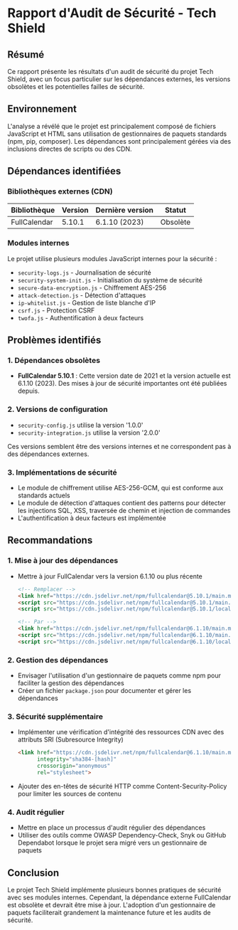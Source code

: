 # Rapport d'Audit de Sécurité - Tech Shield

## Résumé

Ce rapport présente les résultats d'un audit de sécurité du projet Tech Shield, avec un focus particulier sur les dépendances externes, les versions obsolètes et les potentielles failles de sécurité.

## Environnement

L'analyse a révélé que le projet est principalement composé de fichiers JavaScript et HTML sans utilisation de gestionnaires de paquets standards (npm, pip, composer). Les dépendances sont principalement gérées via des inclusions directes de scripts ou des CDN.

## Dépendances identifiées

### Bibliothèques externes (CDN)

| Bibliothèque | Version | Dernière version | Statut |
|--------------|---------|------------------|--------|
| FullCalendar | 5.10.1  | 6.1.10 (2023)    | Obsolète |

### Modules internes

Le projet utilise plusieurs modules JavaScript internes pour la sécurité :

- `security-logs.js` - Journalisation de sécurité
- `security-system-init.js` - Initialisation du système de sécurité
- `secure-data-encryption.js` - Chiffrement AES-256
- `attack-detection.js` - Détection d'attaques
- `ip-whitelist.js` - Gestion de liste blanche d'IP
- `csrf.js` - Protection CSRF
- `twofa.js` - Authentification à deux facteurs

## Problèmes identifiés

### 1. Dépendances obsolètes

- **FullCalendar 5.10.1** : Cette version date de 2021 et la version actuelle est 6.1.10 (2023). Des mises à jour de sécurité importantes ont été publiées depuis.

### 2. Versions de configuration

- `security-config.js` utilise la version '1.0.0'
- `security-integration.js` utilise la version '2.0.0'

Ces versions semblent être des versions internes et ne correspondent pas à des dépendances externes.

### 3. Implémentations de sécurité

- Le module de chiffrement utilise AES-256-GCM, qui est conforme aux standards actuels
- Le module de détection d'attaques contient des patterns pour détecter les injections SQL, XSS, traversée de chemin et injection de commandes
- L'authentification à deux facteurs est implémentée

## Recommandations

### 1. Mise à jour des dépendances

- Mettre à jour FullCalendar vers la version 6.1.10 ou plus récente
  ```html
  <!-- Remplacer -->
  <link href="https://cdn.jsdelivr.net/npm/fullcalendar@5.10.1/main.min.css" rel="stylesheet">
  <script src="https://cdn.jsdelivr.net/npm/fullcalendar@5.10.1/main.min.js"></script>
  <script src="https://cdn.jsdelivr.net/npm/fullcalendar@5.10.1/locales/fr.js"></script>
  
  <!-- Par -->
  <link href="https://cdn.jsdelivr.net/npm/fullcalendar@6.1.10/main.min.css" rel="stylesheet">
  <script src="https://cdn.jsdelivr.net/npm/fullcalendar@6.1.10/main.min.js"></script>
  <script src="https://cdn.jsdelivr.net/npm/fullcalendar@6.1.10/locales/fr.js"></script>
  ```

### 2. Gestion des dépendances

- Envisager l'utilisation d'un gestionnaire de paquets comme npm pour faciliter la gestion des dépendances
- Créer un fichier `package.json` pour documenter et gérer les dépendances

### 3. Sécurité supplémentaire

- Implémenter une vérification d'intégrité des ressources CDN avec des attributs SRI (Subresource Integrity)
  ```html
  <link href="https://cdn.jsdelivr.net/npm/fullcalendar@6.1.10/main.min.css" 
        integrity="sha384-[hash]" 
        crossorigin="anonymous" 
        rel="stylesheet">
  ```

- Ajouter des en-têtes de sécurité HTTP comme Content-Security-Policy pour limiter les sources de contenu

### 4. Audit régulier

- Mettre en place un processus d'audit régulier des dépendances
- Utiliser des outils comme OWASP Dependency-Check, Snyk ou GitHub Dependabot lorsque le projet sera migré vers un gestionnaire de paquets

## Conclusion

Le projet Tech Shield implémente plusieurs bonnes pratiques de sécurité avec ses modules internes. Cependant, la dépendance externe FullCalendar est obsolète et devrait être mise à jour. L'adoption d'un gestionnaire de paquets faciliterait grandement la maintenance future et les audits de sécurité.